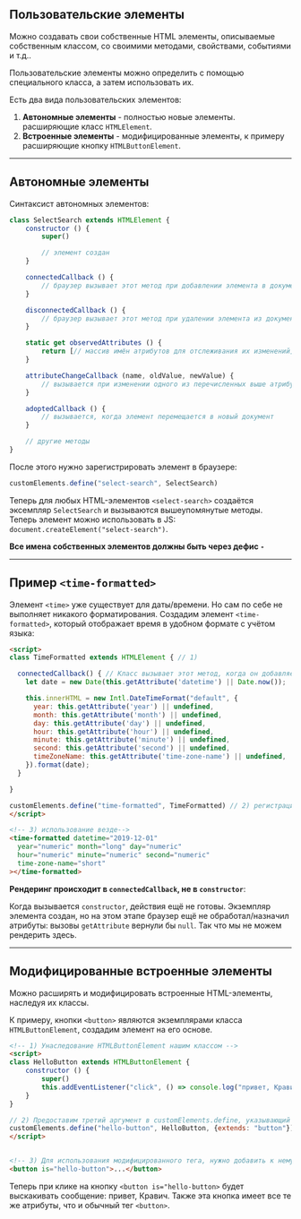 ## Пользовательские элементы

Можно создавать свои собственные HTML элементы, описываемые собственным классом, со своимими методами, свойствами, событиями и т.д..

Пользовательские элементы можно определить с помощью специального класса, а затем использовать их.

Есть два вида пользовательских элементов: 
1. **Автономные элементы** - полностью новые элементы. расширяющие класс `HTMLElement`.
2. **Встроенные элементы** - модифицированные элементы, к примеру расширяющие кнопку `HTMLButtonElement`.
***

## Автономные элементы 

Синтаксист автономных элементов:

```javascript
class SelectSearch extends HTMLElement {
    constructor () {
        super()

        // элемент создан
    }

    connectedCallback () {
        // браузер вызывает этот метод при добавлении элемента в документ
    }

    disconnectedCallback () {
        // браузер вызывает этот метод при удалении элемента из документа
    }

    static get observedAttributes () {
        return [// массив имён атрибутов для отслеживания их изменений]
    }

    attributeChangeCallback (name, oldValue, newValue) {
        // вызывается при изменении одного из перечисленных выше атрибутов
    }

    adoptedCallback () {
        // вызывается, когда элемент перемещается в новый документ
    }

    // другие методы
}
```

После этого нужно зарегистрировать элемент в браузере: 

```javascript
customElements.define("select-search", SelectSearch)
```

Теперь для любых HTML-элементов  `<select-search>` создаётся эксемпляр `SelectSearch` и вызываются вышеупомянутые методы. Теперь элемент можно использовать в JS: `document.createElement("select-search")`.

**Все имена собственных элементов должны быть через дефис `-`**
***

## Пример `<time-formatted>`
Элемент `<time>` уже существует для даты/времени. Но сам по себе не выполняет никакого форматирования. Создадим элемент `<time-formatted>`, который отображает время в удобном формате с учётом языка: 

```html
<script>
class TimeFormatted extends HTMLElement { // 1)

  connectedCallback() { // Класс вызывает этот метод, когда он добавляется на страницу
    let date = new Date(this.getAttribute('datetime') || Date.now());

    this.innerHTML = new Intl.DateTimeFormat("default", {
      year: this.getAttribute('year') || undefined,
      month: this.getAttribute('month') || undefined,
      day: this.getAttribute('day') || undefined,
      hour: this.getAttribute('hour') || undefined,
      minute: this.getAttribute('minute') || undefined,
      second: this.getAttribute('second') || undefined,
      timeZoneName: this.getAttribute('time-zone-name') || undefined,
    }).format(date);
  }

}

customElements.define("time-formatted", TimeFormatted) // 2) регистрация элемента в браузере
</script>

<!-- 3) использование везде-->
<time-formatted datetime="2019-12-01"
  year="numeric" month="long" day="numeric"
  hour="numeric" minute="numeric" second="numeric"
  time-zone-name="short"
></time-formatted>
```

**Рендеринг происходит в `connectedCallback`, не в `constructor`**:

Когда вызывается `constructor`, действия ещё не готовы. Экземпляр элемента создан, но на этом этапе браузер ещё не обработал/назначил атрибуты: вызовы `getAttribute` вернули бы `null`. Так что мы не можем рендерить здесь.

***

## Модифицированные встроенные элементы

Можно расширять и модифицировать встроенные HTML-элементы, наследуя их классы.

К примеру, кнопки `<button>` являются экземплярами класса `HTMLButtonElement`, создадим элемент на его основе.

```html
<!-- 1) Унаследование HTMLButtonElement нашим классом -->
<script>
class HelloButton extends HTMLButtonElement {
    constructor () {
        super()
        this.addEventListener("click", () => console.log("привет, Кравич"))
    }
}

// 2) Предоставим третий аргумент в customElements.define, указывающий тег
customElements.define("hello-button", HelloButton, {extends: "button"})
</script>


<!-- 3) Для использования модифицированного тега, нужно добавить к нему is="hello-button" -->
<button is="hello-button">...</button>
```

Теперь при клике на кнопку `<button is="hello-button>` будет выскакивать сообщение: привет, Кравич. Также эта кнопка имеет все те же атрибуты, что и обычный тег `<button>`.



















